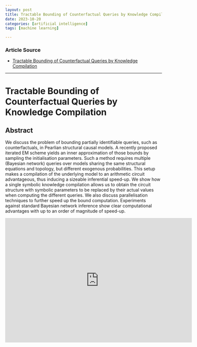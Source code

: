 ```yaml
---
layout: post
title: Tractable Bounding of Counterfactual Queries by Knowledge Compilation 
date: 2023-10-20
categories: [artificial intelligence]
tags: [machine learning]

---
```


### Article Source

* [Tractable Bounding of Counterfactual Queries by Knowledge Compilation](https://www.youtube.com/watch?v=4Vsj303LNs4)

---

# Tractable Bounding of Counterfactual Queries by Knowledge Compilation 



## Abstract

We discuss the problem of bounding partially identifiable queries, such as counterfactuals, in Pearlian structural causal models. A recently proposed iterated EM scheme yields an inner approximation of those bounds by sampling the initialisation parameters. Such a method requires multiple (Bayesian network) queries over models sharing the same structural equations and topology, but different exogenous probabilities. This setup makes a compilation of the underlying model to an arithmetic circuit advantageous, thus inducing a sizeable inferential speed-up. We show how a single symbolic knowledge compilation allows us to obtain the circuit structure with symbolic parameters to be replaced by their actual values when computing the different queries. We also discuss parallelisation techniques to further speed up the bound computation. Experiments against standard Bayesian network inference show clear computational advantages with up to an order of magnitude of speed-up.

<iframe width="600" height="400" src="https://www.youtube.com/embed/4Vsj303LNs4?si=4ziS3owjdSXFtSRl" title="YouTube video player" frameborder="0" allow="accelerometer; autoplay; clipboard-write; encrypted-media; gyroscope; picture-in-picture; web-share" allowfullscreen></iframe>

